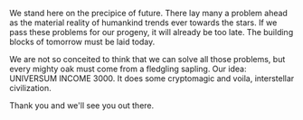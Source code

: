 We stand here on the precipice of future. There lay many a problem ahead as the material reality of humankind trends ever towards the stars. If we pass these problems for our progeny, it will already be too late. The building blocks of tomorrow must be laid today.

We are not so conceited to think that we can solve all those problems, but every mighty oak must come from a fledgling sapling. Our idea: UNIVERSUM INCOME 3000. It does some cryptomagic and voila, interstellar civilization.

Thank you and we'll see you out there.
